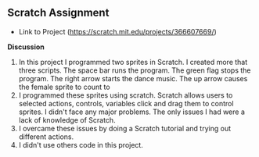 Scratch Assignment 
----------
-  Link to Project 
(https://scratch.mit.edu/projects/366607669/)

**Discussion**
1. In this project I programmed two sprites in Scratch.  I created more that three scripts. The space bar runs the program. The green flag stops the program. The right arrow starts the dance music. The up arrow causes the female sprite to count to 
2. I programmed these sprites using scratch. Scratch allows users to selected actions, controls, variables click and drag them to control sprites. 
I didn't face any major problems. The only issues I had were a lack of knowledge of Scratch. 
3. I overcame these issues by doing a Scratch tutorial and trying out different actions. 
4. I didn't use others code in this project.
